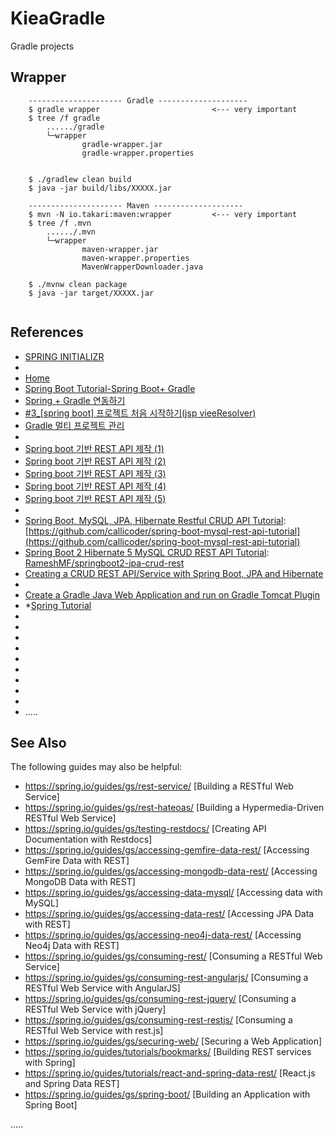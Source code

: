 # KieaGradle
Gradle projects

Wrapper
------
```
	--------------------- Gradle --------------------
	$ gradle wrapper                         <--- very important
	$ tree /f gradle
		....../gradle
		└─wrapper
		        gradle-wrapper.jar
		        gradle-wrapper.properties
		        	
	
	$ ./gradlew clean build
	$ java -jar build/libs/XXXXX.jar
	
	--------------------- Maven --------------------
	$ mvn -N io.takari:maven:wrapper         <--- very important
	$ tree /f .mvn
		....../.mvn
		└─wrapper
		        maven-wrapper.jar
		        maven-wrapper.properties
		        MavenWrapperDownloader.java

	$ ./mvnw clean package
	$ java -jar target/XXXXX.jar
	
```


References
----------
- [SPRING INITIALIZR](https://start.spring.io/ "SPRING INITIALIZR")
-
- [Home](https://blog.perfectacle.com/ "Home")
- [Spring Boot Tutorial-Spring Boot+ Gradle](https://www.javainuse.com/spring/SpringBoot_HelloWorld_gradle "Spring Boot Tutorial-Spring Boot+ Gradle")
- [Spring + Gradle 연동하기](http://aristatait.tistory.com/66 "Spring + Gradle 연동하기")
- [#3_[spring boot] 프로젝트 처음 시작하기(jsp vieeResolver)](http://lee-mandu.tistory.com/343?category=715433 "#3_[spring boot] 프로젝트 처음 시작하기(jsp vieeResolver)")
- [Gradle 멀티 프로젝트 관리](https://jojoldu.tistory.com/123 "Gradle 멀티 프로젝트 관리")
-
- [Spring boot 기반 REST API 제작 (1)](https://medium.com/@devAsterisk/spring-boot-%EA%B8%B0%EB%B0%98-rest-api-%EC%A0%9C%EC%9E%91-1-ecfdf9d4d41e "Spring boot 기반 REST API 제작 (1)")
- [Spring boot 기반 REST API 제작 (2)](https://medium.com/@devAsterisk/spring-boot-%EA%B8%B0%EB%B0%98-rest-api-%EC%A0%9C%EC%9E%91-2-79c484fcadbe "Spring boot 기반 REST API 제작 (2)")
- [Spring boot 기반 REST API 제작 (3)](https://medium.com/@devAsterisk/spring-boot-%EA%B8%B0%EB%B0%98-rest-api-%EC%A0%9C%EC%9E%91-3-b16055f5dc6e "Spring boot 기반 REST API 제작 (3)")
- [Spring boot 기반 REST API 제작 (4)](https://medium.com/@devAsterisk/spring-boot-%EA%B8%B0%EB%B0%98-rest-api-%EC%A0%9C%EC%9E%91-4-503f3a9befba "Spring boot 기반 REST API 제작 (4)")
- [Spring boot 기반 REST API 제작 (5)](https://medium.com/@devAsterisk/spring-boot-%EA%B8%B0%EB%B0%98-rest-api-%EC%A0%9C%EC%9E%91-5-bd1b4f0e4680 "Spring boot 기반 REST API 제작 (5)")
-
- [Spring Boot, MySQL, JPA, Hibernate Restful CRUD API Tutorial](https://www.callicoder.com/spring-boot-rest-api-tutorial-with-mysql-jpa-hibernate/ "Spring Boot, MySQL, JPA, Hibernate Restful CRUD API Tutorial"): [https://github.com/callicoder/spring-boot-mysql-rest-api-tutorial](https://github.com/callicoder/spring-boot-mysql-rest-api-tutorial)
- [Spring Boot 2 Hibernate 5 MySQL CRUD REST API Tutorial](http://www.javaguides.net/2018/09/spring-boot-2-hibernate-5-mysql-crud-rest-api-tutorial.html "Spring Boot 2 Hibernate 5 MySQL CRUD REST API Tutorial"): [RameshMF/springboot2-jpa-crud-rest](https://github.com/RameshMF/springboot2-jpa-crud-rest)
- [Creating a CRUD REST API/Service with Spring Boot, JPA and Hibernate](http://www.springboottutorial.com/spring-boot-crud-rest-service-with-jpa-hibernate "Creating a CRUD REST API/Service with Spring Boot, JPA and Hibernate")
-
- [Create a Gradle Java Web Application and run on Gradle Tomcat Plugin](https://o7planning.org/en/11247/create-a-gradle-java-web-application-and-run-on-gradle-tomcat-plugin#a4930483 "")
- *[Spring Tutorial](https://www.journaldev.com/8398/spring-mvc-gradle "")
- []( "")
- []( "")
- []( "")
- []( "")
- []( "")
- []( "")
- []( "")
- []( "")
- []( "")
- []( "")
.....


See Also
--------

The following guides may also be helpful:

* https://spring.io/guides/gs/rest-service/ [Building a RESTful Web Service]
* https://spring.io/guides/gs/rest-hateoas/ [Building a Hypermedia-Driven RESTful Web Service]
* https://spring.io/guides/gs/testing-restdocs/ [Creating API Documentation with Restdocs]
* https://spring.io/guides/gs/accessing-gemfire-data-rest/ [Accessing GemFire Data with REST]
* https://spring.io/guides/gs/accessing-mongodb-data-rest/ [Accessing MongoDB Data with REST]
* https://spring.io/guides/gs/accessing-data-mysql/ [Accessing data with MySQL]
* https://spring.io/guides/gs/accessing-data-rest/ [Accessing JPA Data with REST]
* https://spring.io/guides/gs/accessing-neo4j-data-rest/ [Accessing Neo4j Data with REST]
* https://spring.io/guides/gs/consuming-rest/ [Consuming a RESTful Web Service]
* https://spring.io/guides/gs/consuming-rest-angularjs/ [Consuming a RESTful Web Service with AngularJS]
* https://spring.io/guides/gs/consuming-rest-jquery/ [Consuming a RESTful Web Service with jQuery]
* https://spring.io/guides/gs/consuming-rest-restjs/ [Consuming a RESTful Web Service with rest.js]
* https://spring.io/guides/gs/securing-web/ [Securing a Web Application]
* https://spring.io/guides/tutorials/bookmarks/ [Building REST services with Spring]
* https://spring.io/guides/tutorials/react-and-spring-data-rest/ [React.js and Spring Data REST]
* https://spring.io/guides/gs/spring-boot/ [Building an Application with Spring Boot]

.....




